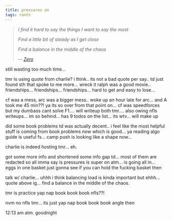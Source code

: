 ```yaml
---
title: pressures on
tags: rants
---
```


> *I find it hard to say the things I want to say the most*
>
> *Find a little bit of steady as I get close*
>
> *Find a balance in the middle of the chaos*
>
> *--<cite> [Zero](https://open.spotify.com/track/2bzitsPcImYC6DZWvvLCQi?si=7412cd0f376b49a6)</cite>*

still wasting too much time...

tmr is using quote from charlie? i think.. its not a bad quote per say.. td just found sth that spoke to me more... wreck it ralph was a good movie.. friendships... friendships... friendships... hard to get and easy to lose...

cf was a mess, arc was a bigger mess.. woke up an hour late for arc... and A took me 45 min??! ya its so over from that point on... cf was speedforces but my dumbass cant solve F1.... will writeup both tmr.... also owing nfls writeups... im so behind... has 9 todos on the list... its wtv... will make up

did some book problems td was actually decent.. i feel like the most helpful stuff is coming from book problems now which is good... ya reading algo guide is useful fs... camp push is looking like a shape now...

charlie is indeed hosting tmr... eh. 

got some more info and shortened some info gap td... most of them are redacted so all imma say is pressures is super on atm... is going all in... eggs in one basket just gonna see if you can hold the fucking basket then

talk w/ charlie... uhhh i think balancing load is kinda important but ehhh... quote above ig... find a balance in the middle of the chaos.

tmr is practice yap nap book book book nfls??!

nvm no nfls tmr... its just yap nap book book book angle then

12:13 am atm. goodnight
